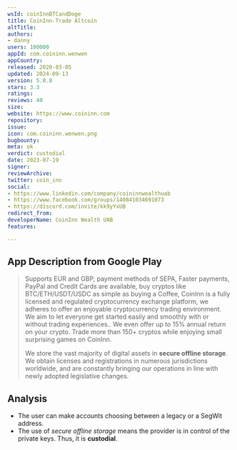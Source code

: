 ```yaml
---
wsId: coinInnBTCandDoge
title: CoinInn-Trade Altcoin
altTitle: 
authors:
- danny
users: 100000
appId: com.coininn.wenwen
appCountry: 
released: 2020-03-05
updated: 2024-09-13
version: 5.0.8
stars: 3.3
ratings: 
reviews: 40
size: 
website: https://www.coininn.com
repository: 
issue: 
icon: com.coininn.wenwen.png
bugbounty: 
meta: ok
verdict: custodial
date: 2023-07-19
signer: 
reviewArchive: 
twitter: coin_inn
social:
- https://www.linkedin.com/company/coininnwealthuab
- https://www.facebook.com/groups/140841034691073
- https://discord.com/invite/kk9yYxUB
redirect_from: 
developerName: CoinInn Wealth UAB
features: 

---
```


## App Description from Google Play

> Supports EUR and GBP, payment methods of SEPA, Faster payments, PayPal and Credit Cards are available, buy cryptos like BTC/ETH/USDT/USDC as simple as buying a Coffee, CoinInn is a fully licensed and regulated cryptocurrency exchange platform, we adheres to offer an enjoyable cryptocurrency trading environment. We aim to let everyone get started easily and smoothly with or without trading experiences.. We even offer up to 15% annual return on your crypto. Trade more than 150+ cryptos while enjoying small surprising games on CoinInn.
>
> We store the vast majority of digital assets in **secure offline storage**. We obtain licenses and registrations in numerous jurisdictions worldwide, and are constantly bringing our operations in line with newly adopted legislative changes.

## Analysis

- The user can make accounts choosing between a legacy or a SegWit address.
- The use of *secure offline storage* means the provider is in control of the private keys. Thus, it is **custodial**.